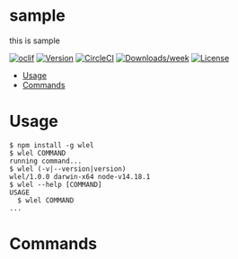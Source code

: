 sample
======

this is sample

[![oclif](https://img.shields.io/badge/cli-oclif-brightgreen.svg)](https://oclif.io)
[![Version](https://img.shields.io/npm/v/sample.svg)](https://npmjs.org/package/sample)
[![CircleCI](https://circleci.com/gh/theMistletoe/sample/tree/master.svg?style=shield)](https://circleci.com/gh/theMistletoe/sample/tree/master)
[![Downloads/week](https://img.shields.io/npm/dw/sample.svg)](https://npmjs.org/package/sample)
[![License](https://img.shields.io/npm/l/sample.svg)](https://github.com/theMistletoe/sample/blob/master/package.json)

<!-- toc -->
* [Usage](#usage)
* [Commands](#commands)
<!-- tocstop -->
# Usage
<!-- usage -->
```sh-session
$ npm install -g wlel
$ wlel COMMAND
running command...
$ wlel (-v|--version|version)
wlel/1.0.0 darwin-x64 node-v14.18.1
$ wlel --help [COMMAND]
USAGE
  $ wlel COMMAND
...
```
<!-- usagestop -->
# Commands
<!-- commands -->

<!-- commandsstop -->
